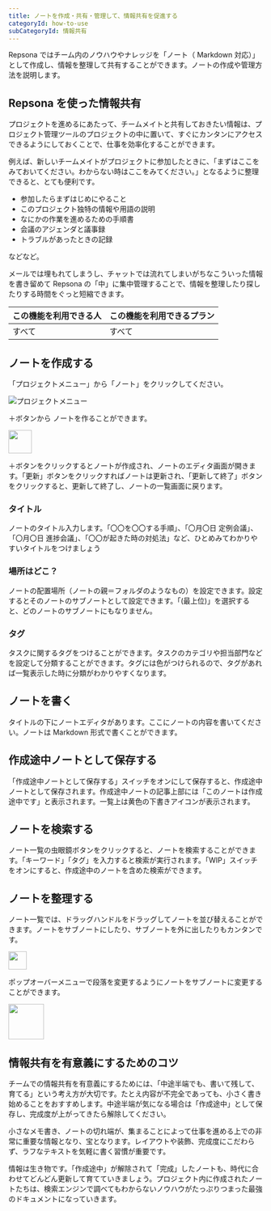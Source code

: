 ```yaml
---
title: ノートを作成・共有・管理して、情報共有を促進する
categoryId: how-to-use
subCategoryId: 情報共有
---
```


Repsona ではチーム内のノウハウやナレッジを「ノート（ Markdown 対応）」として作成し、情報を整理して共有することができます。ノートの作成や管理方法を説明します。

## Repsona を使った情報共有

プロジェクトを進めるにあたって、チームメイトと共有しておきたい情報は、プロジェクト管理ツールのプロジェクトの中に置いて、すぐにカンタンにアクセスできるようにしておくことで、仕事を効率化することができます。

例えば、新しいチームメイトがプロジェクトに参加したときに、「まずはここをみておいてください。わからない時はここをみてください。」となるように整理できると、とても便利です。

- 参加したらまずはじめにやること
- このプロジェクト独特の情報や用語の説明
- なにかの作業を進めるための手順書
- 会議のアジェンダと議事録
- トラブルがあったときの記録

などなど。

メールでは埋もれてしまうし、チャットでは流れてしまいがちなこういった情報を書き留めて Repsona の「中」に集中管理することで、情報を整理したり探したりする時間をぐっと短縮できます。

|この機能を利用できる人|この機能を利用できるプラン|
|---|---|
|すべて|すべて|

## ノートを作成する

「プロジェクトメニュー」から「ノート」をクリックしてください。

![プロジェクトメニュー](/images/help/project-menu.ja.png)

＋ボタンから ノートを作ることができます。

<img src="/images/help/create-button.png" width="46">

＋ボタンをクリックするとノートが作成され、ノートのエディタ画面が開きます。「更新」ボタンをクリックすればノートは更新され、「更新して終了」ボタンをクリックすると、更新して終了し、ノートの一覧画面に戻ります。

### タイトル

ノートのタイトル入力します。「〇〇を〇〇する手順」、「〇月〇日 定例会議」、「〇月〇日 進捗会議」、「〇〇が起きた時の対処法」など、ひとめみてわかりやすいタイトルをつけましょう

### 場所はどこ？

ノートの配置場所（ノートの親＝フォルダのようなもの）を設定できます。設定するとそのノートのサブノートとして設定できます。「(最上位)」を選択すると、どのノートのサブノートにもなりません。

### タグ

タスクに関するタグをつけることができます。タスクのカテゴリや担当部門などを設定して分類することができます。タグには色がつけられるので、タグがあれば一覧表示した時に分類がわかりやすくなります。

## ノートを書く

タイトルの下にノートエディタがあります。ここにノートの内容を書いてください。ノートは Markdown 形式で書くことができます。

## 作成途中ノートとして保存する

「作成途中ノートとして保存する」スイッチをオンにして保存すると、作成途中ノートとして保存されます。作成途中ノートの記事上部には「このノートは作成途中です」と表示されます。一覧上は黄色の下書きアイコンが表示されます。

## ノートを検索する

ノート一覧の虫眼鏡ボタンをクリックすると、ノートを検索することができます。「キーワード」「タグ」を入力すると検索が実行されます。「WIP」スイッチをオンにすると、作成途中のノートを含めた検索ができます。

## ノートを整理する

ノート一覧では、ドラッグハンドルをドラッグしてノートを並び替えることができます。ノートをサブノートにしたり、サブノートを外に出したりもカンタンです。

<img src="/images/help/drag-handle.png" width="36">

ポップオーバーメニューで段落を変更するようにノートをサブノートに変更することができます。

<img src="/images/help/popover-menu.png" width="70">

## 情報共有を有意義にするためのコツ

チームでの情報共有を有意義にするためには、「中途半端でも、書いて残して、育てる」という考え方が大切です。たとえ内容が不完全であっても、小さく書き始めることをおすすめします。中途半端が気になる場合は「作成途中」として保存し、完成度が上がってきたら解除してください。

小さなメモ書き、ノートの切れ端が、集まることによって仕事を進める上での非常に重要な情報となり、宝となります。レイアウトや装飾、完成度にこだわらず、ラフなテキストを気軽に書く習慣が重要です。

情報は生き物です。「作成途中」が解除されて「完成」したノートも、時代に合わせてどんどん更新して育てていきましょう。プロジェクト内に作成されたノートたちは、検索エンジンで調べてもわからないノウハウがたっぷりつまった最強のドキュメントになっていきます。
